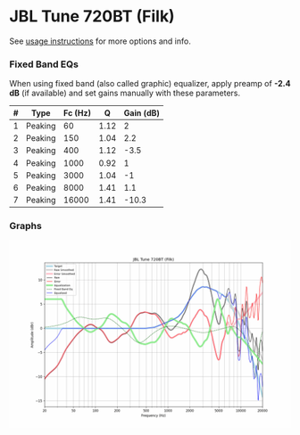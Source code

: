 # JBL Tune 720BT (Filk)
See [usage instructions](https://github.com/jaakkopasanen/AutoEq#usage) for more options and info.

### Fixed Band EQs
When using fixed band (also called graphic) equalizer, apply preamp of **-2.4 dB** (if available) and set gains manually with these parameters.

|   # | Type    |   Fc (Hz) |    Q |   Gain (dB) |
|-----|---------|-----------|------|-------------|
|   1 | Peaking |        60 | 1.12 |         2   |
|   2 | Peaking |       150 | 1.04 |         2.2 |
|   3 | Peaking |       400 | 1.12 |        -3.5 |
|   4 | Peaking |      1000 | 0.92 |         1   |
|   5 | Peaking |      3000 | 1.04 |        -1   |
|   6 | Peaking |      8000 | 1.41 |         1.1 |
|   7 | Peaking |     16000 | 1.41 |       -10.3 |

### Graphs
![](./JBL%20Tune%20720BT%20(Filk).png)
